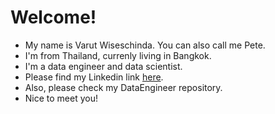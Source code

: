 # Welcome!
* My name is Varut Wiseschinda. You can also call me Pete.
* I'm from Thailand, currenly living in Bangkok.
* I'm a data engineer and data scientist.
* Please find my Linkedin link [here](https://www.linkedin.com/in/varut-wiseschinda-807a24a1/).
* Also, please check my DataEngineer repository.
* Nice to meet you!



